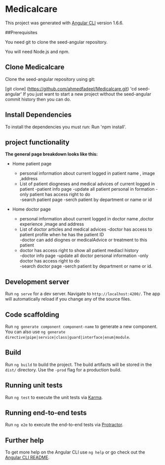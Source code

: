 # Medicalcare

This project was generated with [Angular CLI](https://github.com/angular/angular-cli) version 1.6.6.

##Prerequisites

You need git to clone the seed-angular repository.

You will need Node.js and npm.

## Clone Medicalcare

Clone the seed-angular repository using git:

[git clone] (https://github.com/ahmedfadeel/Medicalcare.git)
'cd seed-angular'
If you just want to start a new project without the seed-angular commit history then you can do.

## Install Dependencies

To install the dependencies you must run:
Run 'npm install'.
## project  functionality 
**The general page breakdown looks like this:**

- Home patient page
    - personal information  about    current logged in patient name , image ,address 
    - List of patient diogneses and medical advices  of current logged in patient 
-patient info  page 
    -update all patient  personal in formation 
    -only patient has access right to do   
-search patient  page 
    -serch patient by department or name or id 
        
- Home doctor page
    - personal information  about    current logged in doctor name ,doctor experience   ,image and address 
    - List of doctor  articles  and medical advices 
-doctor has access to  patient profile when he has the patient ID  
    -doctor can add diognes or medicalAdvice or treatment to this patient   
    - doctor has access right to show all patient mediacl history       
-doctor info  page 
    -update all doctor  personal information 
    -only doctor has access right to do   
-search doctor  page 
    -serch patient by department or name or id.


## Development server

Run `ng serve` for a dev server. Navigate to `http://localhost:4200/`. The app will automatically reload if you change any of the source files.

## Code scaffolding

Run `ng generate component component-name` to generate a new component. You can also use `ng generate directive|pipe|service|class|guard|interface|enum|module`.

## Build

Run `ng build` to build the project. The build artifacts will be stored in the `dist/` directory. Use the `-prod` flag for a production build.

## Running unit tests

Run `ng test` to execute the unit tests via [Karma](https://karma-runner.github.io).

## Running end-to-end tests

Run `ng e2e` to execute the end-to-end tests via [Protractor](http://www.protractortest.org/).

## Further help

To get more help on the Angular CLI use `ng help` or go check out the [Angular CLI README](https://github.com/angular/angular-cli/blob/master/README.md).

